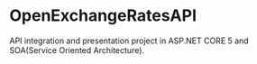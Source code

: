 # OpenExchangeRatesAPI
API integration and presentation project in ASP.NET CORE 5 and SOA(Service Oriented Architecture).
